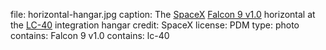 file: horizontal-hangar.jpg
caption: The [SpaceX](term) [Falcon 9 v1.0](term) horizontal at the [LC-40](term) integration hangar
credit: SpaceX
license: PDM
type: photo
contains: Falcon 9 v1.0
contains: lc-40

